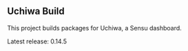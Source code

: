 ## Uchiwa Build

This project builds packages for Uchiwa, a Sensu dashboard.

Latest release: 0.14.5

